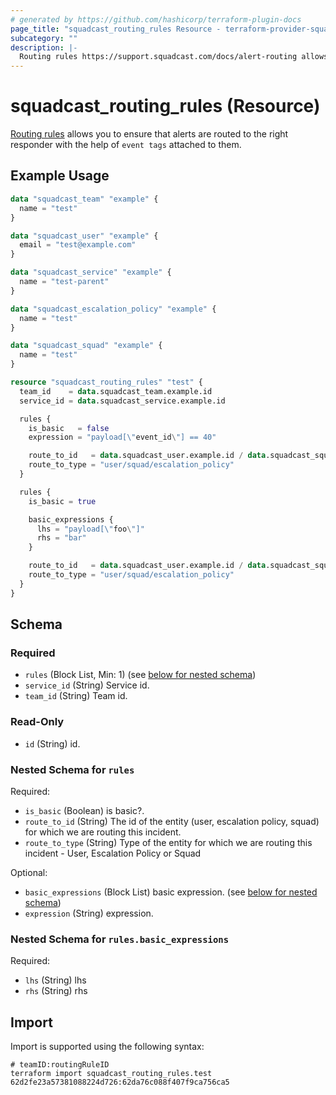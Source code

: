 ```yaml
---
# generated by https://github.com/hashicorp/terraform-plugin-docs
page_title: "squadcast_routing_rules Resource - terraform-provider-squadcast"
subcategory: ""
description: |-
  Routing rules https://support.squadcast.com/docs/alert-routing allows you to ensure that alerts are routed to the right responder with the help of event tags attached to them.
---
```


# squadcast_routing_rules (Resource)

[Routing rules](https://support.squadcast.com/docs/alert-routing) allows you to ensure that alerts are routed to the right responder with the help of `event tags` attached to them.

## Example Usage

```terraform
data "squadcast_team" "example" {
  name = "test"
}

data "squadcast_user" "example" {
  email = "test@example.com"
}

data "squadcast_service" "example" {
  name = "test-parent"
}

data "squadcast_escalation_policy" "example" {
  name = "test"
}

data "squadcast_squad" "example" {
  name = "test"
}

resource "squadcast_routing_rules" "test" {
  team_id    = data.squadcast_team.example.id
  service_id = data.squadcast_service.example.id

  rules {
    is_basic   = false
    expression = "payload[\"event_id\"] == 40"

    route_to_id   = data.squadcast_user.example.id / data.squadcast_squad.example.id / data.squadcast_escalation_policy.example.id
    route_to_type = "user/squad/escalation_policy"
  }

  rules {
    is_basic = true

    basic_expressions {
      lhs = "payload[\"foo\"]"
      rhs = "bar"
    }

    route_to_id   = data.squadcast_user.example.id / data.squadcast_squad.example.id / data.squadcast_escalation_policy.example.id
    route_to_type = "user/squad/escalation_policy"
  }
}
```

<!-- schema generated by tfplugindocs -->
## Schema

### Required

- `rules` (Block List, Min: 1) (see [below for nested schema](#nestedblock--rules))
- `service_id` (String) Service id.
- `team_id` (String) Team id.

### Read-Only

- `id` (String) id.

<a id="nestedblock--rules"></a>
### Nested Schema for `rules`

Required:

- `is_basic` (Boolean) is basic?.
- `route_to_id` (String) The id of the entity (user, escalation policy, squad) for which we are routing this incident.
- `route_to_type` (String) Type of the entity for which we are routing this incident - User, Escalation Policy or Squad

Optional:

- `basic_expressions` (Block List) basic expression. (see [below for nested schema](#nestedblock--rules--basic_expressions))
- `expression` (String) expression.

<a id="nestedblock--rules--basic_expressions"></a>
### Nested Schema for `rules.basic_expressions`

Required:

- `lhs` (String) lhs
- `rhs` (String) rhs

## Import

Import is supported using the following syntax:

```shell
# teamID:routingRuleID
terraform import squadcast_routing_rules.test 62d2fe23a57381088224d726:62da76c088f407f9ca756ca5
```
